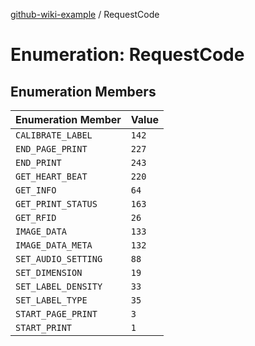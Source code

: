 [github-wiki-example](../wiki/Home) / RequestCode

# Enumeration: RequestCode

## Enumeration Members

| Enumeration Member | Value |
| :------ | :------ |
| `CALIBRATE_LABEL` | `142` |
| `END_PAGE_PRINT` | `227` |
| `END_PRINT` | `243` |
| `GET_HEART_BEAT` | `220` |
| `GET_INFO` | `64` |
| `GET_PRINT_STATUS` | `163` |
| `GET_RFID` | `26` |
| `IMAGE_DATA` | `133` |
| `IMAGE_DATA_META` | `132` |
| `SET_AUDIO_SETTING` | `88` |
| `SET_DIMENSION` | `19` |
| `SET_LABEL_DENSITY` | `33` |
| `SET_LABEL_TYPE` | `35` |
| `START_PAGE_PRINT` | `3` |
| `START_PRINT` | `1` |
